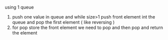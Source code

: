 using 1 queue
1. push one value in queue and while size>1
push front element int the queue and pop the first element ( like reversing )
​
2. for pop
store the front element we need to pop and then pop and return the element